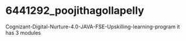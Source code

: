# 6441292_poojithagollapelly
Cognizant-Digital-Nurture-4.0-JAVA-FSE-Upskilling-learning-program it has 3 modules
